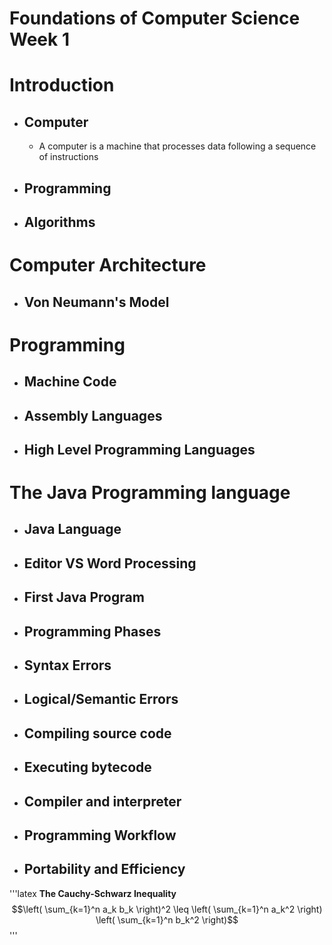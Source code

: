 # Foundations of Computer Science Week 1

# Introduction
- ## Computer
  - A computer is a machine that processes data following a sequence of instructions
- ## Programming
- ## Algorithms

# Computer Architecture
- ## Von Neumann's Model

# Programming
- ## Machine Code
- ## Assembly Languages
- ## High Level Programming Languages


# The Java Programming language
- ## Java Language
- ## Editor VS Word Processing
- ## First Java Program
- ## Programming Phases
- ## Syntax Errors
- ## Logical/Semantic Errors
- ## Compiling source code
- ## Executing bytecode
- ## Compiler and interpreter
- ## Programming Workflow
- ## Portability and Efficiency
'''latex
**The Cauchy-Schwarz Inequality**
$$\left( \sum_{k=1}^n a_k b_k \right)^2 \leq \left( \sum_{k=1}^n a_k^2 \right) \left( \sum_{k=1}^n b_k^2 \right)$$
'''
 
